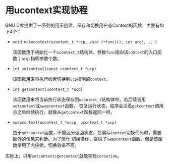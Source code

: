 # 用ucontext实现协程

GNU C库提供了一系列的用于创建，保存和切换用户态Context的函数，主要有如下4个：

+ `void makecontext(ucontext_t *ucp, void (*func)(), int argc, ...)`
	
	该函数用于初始化一个`ucontext_t`结构体。参数`func`指向该`context`的入口函数；`argc`指明参数个数。

+ `int setcontext(const ucontext_t *ucp)`
	
	该函数用来将执行线索切换到`ucp`指明的`context`。

+ `int getcontext(ucontext_t *ucp)`
	
	该函数用来将当前执行状态保存到`ucontext_t`结构体中。若后续调用`setcontext`或`swapcontext`函数，
	恢复运行状态，程序会沿着`getcontext`调用点之后继续执行，就像从`getcontext`函数返回一样。

+ `swapcontext(ucontext_t *oucp, ucontext_t *ucp)`
	
	由于`getcontext`函数，不能区分返回状态，在编写`context`切换代码时，需要额外的信息来判断。为了简化
	切换操作，提供了`swapcontext`函数。但是该函数使用了内核锁，切换效率不高。

实际上，只用`setcontext/getcontext`就能实现`coroutine`。
	
